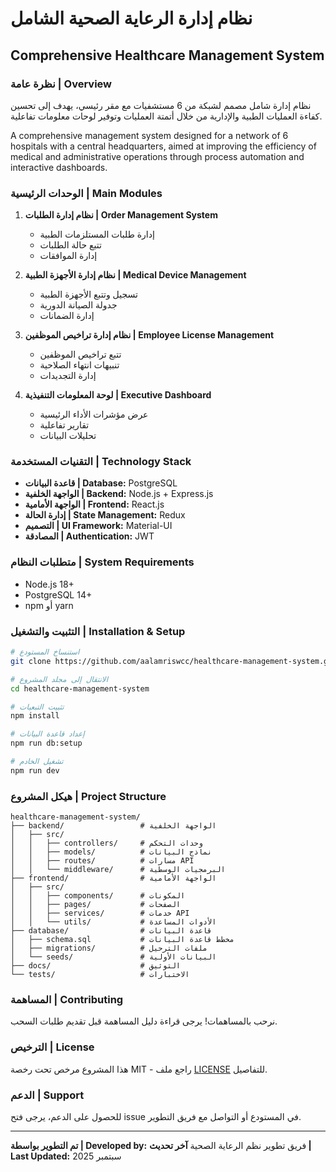 # نظام إدارة الرعاية الصحية الشامل
## Comprehensive Healthcare Management System

### نظرة عامة | Overview

نظام إدارة شامل مصمم لشبكة من 6 مستشفيات مع مقر رئيسي، يهدف إلى تحسين كفاءة العمليات الطبية والإدارية من خلال أتمتة العمليات وتوفير لوحات معلومات تفاعلية.

A comprehensive management system designed for a network of 6 hospitals with a central headquarters, aimed at improving the efficiency of medical and administrative operations through process automation and interactive dashboards.

### الوحدات الرئيسية | Main Modules

1. **نظام إدارة الطلبات | Order Management System**
   - إدارة طلبات المستلزمات الطبية
   - تتبع حالة الطلبات
   - إدارة الموافقات

2. **نظام إدارة الأجهزة الطبية | Medical Device Management**
   - تسجيل وتتبع الأجهزة الطبية
   - جدولة الصيانة الدورية
   - إدارة الضمانات

3. **نظام إدارة تراخيص الموظفين | Employee License Management**
   - تتبع تراخيص الموظفين
   - تنبيهات انتهاء الصلاحية
   - إدارة التجديدات

4. **لوحة المعلومات التنفيذية | Executive Dashboard**
   - عرض مؤشرات الأداء الرئيسية
   - تقارير تفاعلية
   - تحليلات البيانات

### التقنيات المستخدمة | Technology Stack

- **قاعدة البيانات | Database:** PostgreSQL
- **الواجهة الخلفية | Backend:** Node.js + Express.js
- **الواجهة الأمامية | Frontend:** React.js
- **إدارة الحالة | State Management:** Redux
- **التصميم | UI Framework:** Material-UI
- **المصادقة | Authentication:** JWT

### متطلبات النظام | System Requirements

- Node.js 18+
- PostgreSQL 14+
- npm أو yarn

### التثبيت والتشغيل | Installation & Setup

```bash
# استنساخ المستودع
git clone https://github.com/aalamriswcc/healthcare-management-system.git

# الانتقال إلى مجلد المشروع
cd healthcare-management-system

# تثبيت التبعيات
npm install

# إعداد قاعدة البيانات
npm run db:setup

# تشغيل الخادم
npm run dev
```

### هيكل المشروع | Project Structure

```
healthcare-management-system/
├── backend/                 # الواجهة الخلفية
│   ├── src/
│   │   ├── controllers/     # وحدات التحكم
│   │   ├── models/          # نماذج البيانات
│   │   ├── routes/          # مسارات API
│   │   └── middleware/      # البرمجيات الوسطية
├── frontend/                # الواجهة الأمامية
│   ├── src/
│   │   ├── components/      # المكونات
│   │   ├── pages/           # الصفحات
│   │   ├── services/        # خدمات API
│   │   └── utils/           # الأدوات المساعدة
├── database/                # قاعدة البيانات
│   ├── schema.sql           # مخطط قاعدة البيانات
│   ├── migrations/          # ملفات الترحيل
│   └── seeds/               # البيانات الأولية
├── docs/                    # التوثيق
└── tests/                   # الاختبارات
```

### المساهمة | Contributing

نرحب بالمساهمات! يرجى قراءة دليل المساهمة قبل تقديم طلبات السحب.

### الترخيص | License

هذا المشروع مرخص تحت رخصة MIT - راجع ملف [LICENSE](LICENSE) للتفاصيل.

### الدعم | Support

للحصول على الدعم، يرجى فتح issue في المستودع أو التواصل مع فريق التطوير.

---

**تم التطوير بواسطة | Developed by:** فريق تطوير نظم الرعاية الصحية
**آخر تحديث | Last Updated:** سبتمبر 2025
